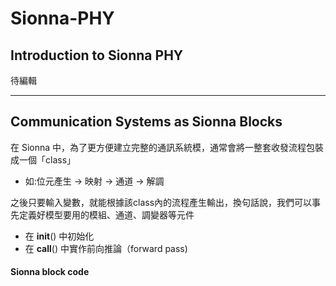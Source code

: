 # Sionna-PHY
## Introduction to Sionna PHY
待編輯
***
## Communication Systems as Sionna Blocks 

在 Sionna 中，為了更方便建立完整的通訊系統模，通常會將一整套收發流程包裝成一個「class」  
- 如:位元產生 → 映射 → 通道 → 解調


之後只要輸入變數，就能根據該class內的流程產生輸出，換句話說，我們可以事先定義好模型要用的模組、通道、調變器等元件  
- 在 __init__() 中初始化
- 在 __call__() 中實作前向推論（forward pass)


#### Sionna block code



